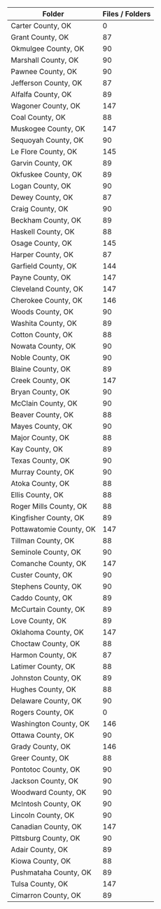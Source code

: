 | Folder                  |   Files / Folders |
|-------------------------|-------------------|
| Carter County, OK       |                 0 |
| Grant County, OK        |                87 |
| Okmulgee County, OK     |                90 |
| Marshall County, OK     |                90 |
| Pawnee County, OK       |                90 |
| Jefferson County, OK    |                87 |
| Alfalfa County, OK      |                89 |
| Wagoner County, OK      |               147 |
| Coal County, OK         |                88 |
| Muskogee County, OK     |               147 |
| Sequoyah County, OK     |                90 |
| Le Flore County, OK     |               145 |
| Garvin County, OK       |                89 |
| Okfuskee County, OK     |                89 |
| Logan County, OK        |                90 |
| Dewey County, OK        |                87 |
| Craig County, OK        |                90 |
| Beckham County, OK      |                89 |
| Haskell County, OK      |                88 |
| Osage County, OK        |               145 |
| Harper County, OK       |                87 |
| Garfield County, OK     |               144 |
| Payne County, OK        |               147 |
| Cleveland County, OK    |               147 |
| Cherokee County, OK     |               146 |
| Woods County, OK        |                90 |
| Washita County, OK      |                89 |
| Cotton County, OK       |                88 |
| Nowata County, OK       |                90 |
| Noble County, OK        |                90 |
| Blaine County, OK       |                89 |
| Creek County, OK        |               147 |
| Bryan County, OK        |                90 |
| McClain County, OK      |                90 |
| Beaver County, OK       |                88 |
| Mayes County, OK        |                90 |
| Major County, OK        |                88 |
| Kay County, OK          |                89 |
| Texas County, OK        |                90 |
| Murray County, OK       |                90 |
| Atoka County, OK        |                88 |
| Ellis County, OK        |                88 |
| Roger Mills County, OK  |                88 |
| Kingfisher County, OK   |                89 |
| Pottawatomie County, OK |               147 |
| Tillman County, OK      |                88 |
| Seminole County, OK     |                90 |
| Comanche County, OK     |               147 |
| Custer County, OK       |                90 |
| Stephens County, OK     |                90 |
| Caddo County, OK        |                89 |
| McCurtain County, OK    |                89 |
| Love County, OK         |                89 |
| Oklahoma County, OK     |               147 |
| Choctaw County, OK      |                88 |
| Harmon County, OK       |                87 |
| Latimer County, OK      |                88 |
| Johnston County, OK     |                89 |
| Hughes County, OK       |                88 |
| Delaware County, OK     |                90 |
| Rogers County, OK       |                 0 |
| Washington County, OK   |               146 |
| Ottawa County, OK       |                90 |
| Grady County, OK        |               146 |
| Greer County, OK        |                88 |
| Pontotoc County, OK     |                90 |
| Jackson County, OK      |                90 |
| Woodward County, OK     |                90 |
| McIntosh County, OK     |                90 |
| Lincoln County, OK      |                90 |
| Canadian County, OK     |               147 |
| Pittsburg County, OK    |                90 |
| Adair County, OK        |                89 |
| Kiowa County, OK        |                88 |
| Pushmataha County, OK   |                89 |
| Tulsa County, OK        |               147 |
| Cimarron County, OK     |                89 |